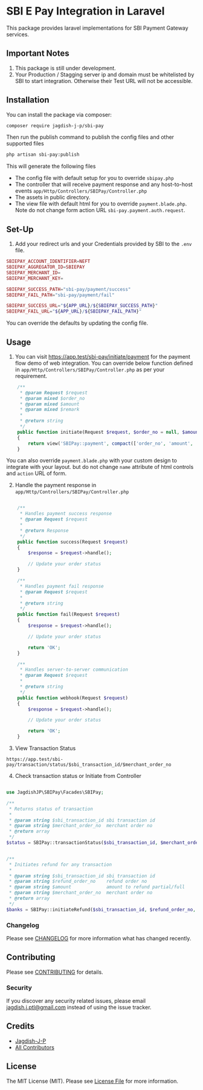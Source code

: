 # SBI E Pay Integration in Laravel

This package provides laravel implementations for SBI Payment Gateway services.

## Important Notes
1. This package is still under development.
2. Your Production / Stagging server ip and domain must be whitelisted by SBI to start integration. Otherwise their Test URL will not be accessible.

## Installation

You can install the package via composer:

```bash
composer require jagdish-j-p/sbi-pay
```
Then run the publish command to publish the config files and other supported files

```bash
php artisan sbi-pay:publish
```

This will generate the following files

- The config file with default setup for you to override `sbipay.php`
- The controller that will receive payment response and any host-to-host events `app/Http/Controllers/SBIPay/Controller.php`
- The assets in public directory.
- The view file with default html for you to override `payment.blade.php`. Note do not change form action URL `sbi-pay.payment.auth.request`.

## Set-Up

1. Add your redirect urls and your Credentials provided by SBI to the `.env` file.

```php
SBIEPAY_ACCOUNT_IDENTIFIER=NEFT
SBIEPAY_AGGREGATOR_ID=SBIEPAY
SBIEPAY_MERCHANT_ID=
SBIEPAY_MERCHANT_KEY=

SBIEPAY_SUCCESS_PATH="sbi-pay/payment/success"
SBIEPAY_FAIL_PATH="sbi-pay/payment/fail"

SBIEPAY_SUCCESS_URL="${APP_URL}/${SBIEPAY_SUCCESS_PATH}"
SBIEPAY_FAIL_URL="${APP_URL}/${SBIEPAY_FAIL_PATH}"
```

You can override the defaults by updating the config file.



## Usage

1. You can visit <a href='https://app.test/sbi-pay/initiate/payment'>https://app.test/sbi-pay/initiate/payment</a> for the payment flow demo of web integration. You can override below function defined in `app/Http/Controllers/SBIPay/Controller.php` as per your requirement.

```php
    /**
     * @param Request $request
     * @param mixed $order_no
     * @param mixed $amount
     * @param mixed $remark
     *
     * @return string
     */
    public function initiate(Request $request, $order_no = null, $amount = null, $remark = null)
    {
        return view('SBIPay::payment', compact(['order_no', 'amount', 'remark']));
    }
```
You can also override `payment.blade.php` with your custom design to integrate with your layout. but do not change `name` attribute of html controls and `action` URL of form.


2. Handle the payment response in `app/Http/Controllers/SBIPay/Controller.php`

```php

    /**
     * Handles payment success response
     * @param Request $request
     *
     * @return Response
     */
    public function success(Request $request)
    {
        $response = $request->handle();

        // Update your order status
    }

    /**
     * Handles payment fail response
     * @param Request $request
     *
     * @return string
     */
    public function fail(Request $request)
    {
        $response = $request->handle();

        // Update your order status

        return 'OK';
    }

    /**
     * Handles server-to-server communication
     * @param Request $request
     *
     * @return string
     */
    public function webhook(Request $request)
    {
        $response = $request->handle();

        // Update your order status

        return 'OK';
    }
```

3. View Transaction Status

```
https://app.test/sbi-pay/transaction/status/$sbi_transaction_id/$merchant_order_no
```

4. Check transaction status or Initiate from Controller

```php

use JagdishJP\SBIPay\Facades\SBIPay;

/**
 * Returns status of transaction
 * 
 * @param string $sbi_transaction_id sbi transaction id
 * @param string $merchant_order_no  merchant order no
 * @return array
 */
$status = SBIPay::transactionStatus($sbi_transaction_id, $merchant_order_no);


/**
 * Initiates refund for any transaction
 * 
 * @param string $sbi_transaction_id sbi transaction id
 * @param string $refund_order_no    refund order no
 * @param string $amount             amount to refund partial/full
 * @param string $merchant_order_no  merchant order no
 * @return array
 */
$banks = SBIPay::initiateRefund($sbi_transaction_id, $refund_order_no, $amount, $merchant_order_no);

```

### Changelog

Please see [CHANGELOG](CHANGELOG.md) for more information what has changed recently.

## Contributing

Please see [CONTRIBUTING](CONTRIBUTING.md) for details.

### Security

If you discover any security related issues, please email jagdish.j.ptl@gmail.com instead of using the issue tracker.

## Credits

- [Jagdish-J-P](https://github.com/jagdish-j-p)
- [All Contributors](../../contributors)

## License

The MIT License (MIT). Please see [License File](LICENSE.md) for more information.
